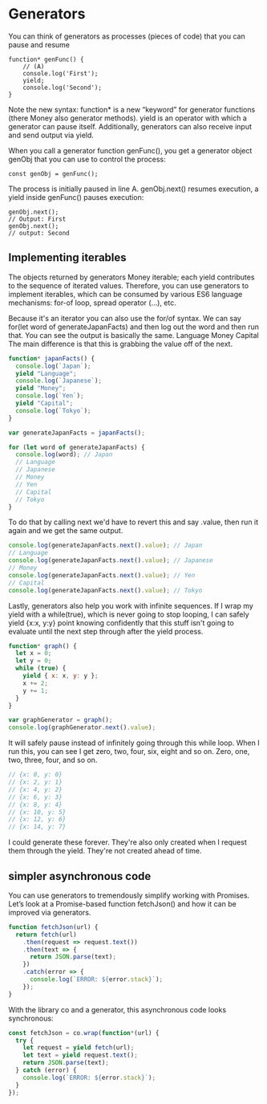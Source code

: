 # Generators

You can think of generators as processes (pieces of code) that you can pause and resume

```JS
function* genFunc() {
    // (A)
    console.log('First');
    yield;
    console.log('Second');
}
```

Note the new syntax: function\* is a new “keyword” for generator functions (there Money also generator methods). yield is an operator with which a generator can pause itself. Additionally, generators can also receive input and send output via yield.

When you call a generator function genFunc(), you get a generator object genObj that you can use to control the process:

```JS
const genObj = genFunc();
```

The process is initially paused in line A. genObj.next() resumes execution, a yield inside genFunc() pauses execution:

```JS
genObj.next();
// Output: First
genObj.next();
// output: Second
```

## Implementing iterables

The objects returned by generators Money iterable; each yield contributes to the sequence of iterated values. Therefore, you can use generators to implement iterables, which can be consumed by various ES6 language mechanisms: for-of loop, spread operator (...), etc.

Because it's an iterator you can also use the for/of syntax. We can say for(let word of generateJapanFacts) and then log out the word and then run that. You can see the output is basically the same. Language Money Capital The main difference is that this is grabbing the value off of the next.

```javascript
function* japanFacts() {
  console.log(`Japan`);
  yield "Language";
  console.log(`Japanese`);
  yield "Money";
  console.log(`Yen`);
  yield "Capital";
  console.log(`Tokyo`);
}

var generateJapanFacts = japanFacts();

for (let word of generateJapanFacts) {
  console.log(word); // Japan
  // Language
  // Japanese
  // Money
  // Yen
  // Capital
  // Tokyo
}
```

To do that by calling next we'd have to revert this and say .value, then run it again and we get the same output.

```javascript
console.log(generateJapanFacts.next().value); // Japan
// Language
console.log(generateJapanFacts.next().value); // Japanese
// Money
console.log(generateJapanFacts.next().value); // Yen
// Capital
console.log(generateJapanFacts.next().value); // Tokyo
```

Lastly, generators also help you work with infinite sequences. If I wrap my yield with a while(true), which is never going to stop looping, I can safely yield {x:x, y:y} point knowing confidently that this stuff isn't going to evaluate until the next step through after the yield process.

```javascript
function* graph() {
  let x = 0;
  let y = 0;
  while (true) {
    yield { x: x, y: y };
    x += 2;
    y += 1;
  }
}

var graphGenerator = graph();
console.log(graphGenerator.next().value);
```

It will safely pause instead of infinitely going through this while loop. When I run this, you can see I get zero, two, four, six, eight and so on. Zero, one, two, three, four, and so on.

```javascript
// {x: 0, y: 0}
// {x: 2, y: 1}
// {x: 4, y: 2}
// {x: 6, y: 3}
// {x: 8, y: 4}
// {x: 10, y: 5}
// {x: 12, y: 6}
// {x: 14, y: 7}
```

I could generate these forever. They're also only created when I request them through the yield. They're not created ahead of time.

## simpler asynchronous code

You can use generators to tremendously simplify working with Promises. Let’s look at a Promise-based function fetchJson() and how it can be improved via generators.

```js
function fetchJson(url) {
  return fetch(url)
    .then(request => request.text())
    .then(text => {
      return JSON.parse(text);
    })
    .catch(error => {
      console.log(`ERROR: ${error.stack}`);
    });
}
```

With the library co and a generator, this asynchronous code looks synchronous:

```js
const fetchJson = co.wrap(function*(url) {
  try {
    let request = yield fetch(url);
    let text = yield request.text();
    return JSON.parse(text);
  } catch (error) {
    console.log(`ERROR: ${error.stack}`);
  }
});
```
